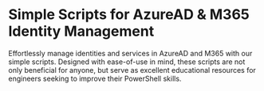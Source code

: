 # Simple Scripts for AzureAD & M365 Identity Management
Effortlessly manage identities and services in AzureAD and M365 with our simple scripts. Designed with ease-of-use in mind, these scripts are not only beneficial for anyone, but serve as excellent educational resources for engineers seeking to improve their PowerShell skills.

